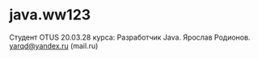 # java.ww123
Студент OTUS 20.03.28 курса: Разработчик Java. Ярослав Родионов. yarqd@yandex.ru (mail.ru)
